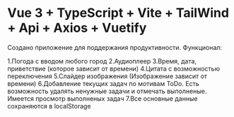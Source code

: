 # Vue 3 + TypeScript + Vite + TailWind + Api + Axios + Vuetify

Создано приложение для поддержания продуктивности.
Функционал:

1.Погода с вводом любого город
2.Аудиоплеер
3.Время, дата, приветствие (которое зависит от времени)
4.Цитата с возможностью переключения
5.Слайдер изображения (Изображение зависит от времени)
6.Добавление текущих задач по мотивам ToDo. Есть возможность удалять ненужные задачи и отмечать выполненые. Имеется просмотр выполненых задач
7.Все основные данные сохраняются в localStorage
